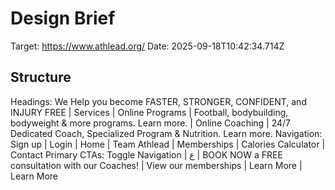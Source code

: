 # Design Brief

Target: https://www.athlead.org/
Date: 2025-09-18T10:42:34.714Z

## Structure
Headings: We Help you become FASTER, STRONGER, CONFIDENT, and INJURY FREE | Services | Online Programs | Football, bodybuilding, bodyweight & more programs. Learn more. | Online Coaching | 24/7 Dedicated Coach, Specialized Program & Nutrition. Learn more.
Navigation: Sign up | Login | Home | Team Athlead | Memberships | Calories Calculator | Contact
Primary CTAs: Toggle Navigation | ع | BOOK NOW a FREE consultation with our Coaches! | View our memberships | Learn More | Learn More
